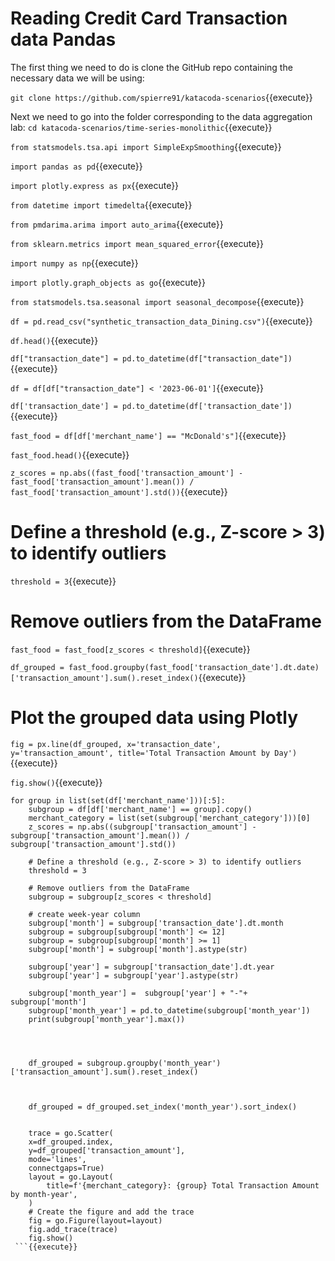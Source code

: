 # Reading Credit Card Transaction data  Pandas
The first thing we need to do is clone the GitHub repo containing the necessary data we will be using:

`git clone https://github.com/spierre91/katacoda-scenarios`{{execute}}

Next we need to go into the folder corresponding to the data aggregation lab:
`cd katacoda-scenarios/time-series-monolithic`{{execute}}

`from statsmodels.tsa.api import SimpleExpSmoothing`{{execute}}

`import pandas as pd`{{execute}}

`import plotly.express as px`{{execute}}

`from datetime import timedelta`{{execute}}

`from pmdarima.arima import auto_arima`{{execute}}

`from sklearn.metrics import mean_squared_error`{{execute}}

`import numpy as np`{{execute}}

`import plotly.graph_objects as go`{{execute}}

`from statsmodels.tsa.seasonal import seasonal_decompose`{{execute}}

`df = pd.read_csv("synthetic_transaction_data_Dining.csv")`{{execute}}

`df.head()`{{execute}}

`df["transaction_date"] = pd.to_datetime(df["transaction_date"])`{{execute}}

`df = df[df["transaction_date"] < '2023-06-01']`{{execute}}


`df['transaction_date'] = pd.to_datetime(df['transaction_date'])`{{execute}}

`fast_food = df[df['merchant_name'] == "McDonald's"]`{{execute}}

`fast_food.head()`{{execute}}


`z_scores = np.abs((fast_food['transaction_amount'] - fast_food['transaction_amount'].mean()) / fast_food['transaction_amount'].std())`{{execute}}

# Define a threshold (e.g., Z-score > 3) to identify outliers
`threshold = 3`{{execute}}

# Remove outliers from the DataFrame
`fast_food = fast_food[z_scores < threshold]`{{execute}}

`df_grouped = fast_food.groupby(fast_food['transaction_date'].dt.date)['transaction_amount'].sum().reset_index()`{{execute}}

# Plot the grouped data using Plotly
`fig = px.line(df_grouped, x='transaction_date', y='transaction_amount', title='Total Transaction Amount by Day')`{{execute}}

`fig.show()`{{execute}}

    
```
for group in list(set(df['merchant_name']))[:5]:
    subgroup = df[df['merchant_name'] == group].copy()
    merchant_category = list(set(subgroup['merchant_category']))[0]
    z_scores = np.abs((subgroup['transaction_amount'] - subgroup['transaction_amount'].mean()) / subgroup['transaction_amount'].std())

    # Define a threshold (e.g., Z-score > 3) to identify outliers
    threshold = 3

    # Remove outliers from the DataFrame
    subgroup = subgroup[z_scores < threshold]
    
    # create week-year column
    subgroup['month'] = subgroup['transaction_date'].dt.month
    subgroup = subgroup[subgroup['month'] <= 12]
    subgroup = subgroup[subgroup['month'] >= 1]
    subgroup['month'] = subgroup['month'].astype(str)

    subgroup['year'] = subgroup['transaction_date'].dt.year
    subgroup['year'] = subgroup['year'].astype(str)

    subgroup['month_year'] =  subgroup['year'] + "-"+  subgroup['month'] 
    subgroup['month_year'] = pd.to_datetime(subgroup['month_year'])
    print(subgroup['month_year'].max())




    df_grouped = subgroup.groupby('month_year')['transaction_amount'].sum().reset_index()



    df_grouped = df_grouped.set_index('month_year').sort_index()
     
    
    trace = go.Scatter(
    x=df_grouped.index,
    y=df_grouped['transaction_amount'],
    mode='lines',
    connectgaps=True)
    layout = go.Layout(
        title=f'{merchant_category}: {group} Total Transaction Amount by month-year',
    )
    # Create the figure and add the trace
    fig = go.Figure(layout=layout)
    fig.add_trace(trace)
    fig.show()
 ```{{execute}}   
    


